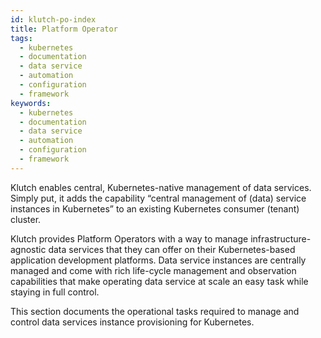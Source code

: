 ```yaml
---
id: klutch-po-index
title: Platform Operator
tags:
  - kubernetes
  - documentation
  - data service
  - automation
  - configuration
  - framework
keywords:
  - kubernetes
  - documentation
  - data service
  - automation
  - configuration
  - framework
---
```


Klutch enables central, Kubernetes-native management of data services. Simply put, it adds the
capability “central management of (data) service instances in Kubernetes” to an existing Kubernetes
consumer (tenant) cluster.

Klutch provides Platform Operators with a way to manage infrastructure-agnostic data services that
they can offer on their Kubernetes-based application development platforms. Data service instances
are centrally managed and come with rich life-cycle management and observation capabilities that
make operating data service at scale an easy task while staying in full control.

This section documents the operational tasks required to manage and control data services instance
provisioning for Kubernetes.
